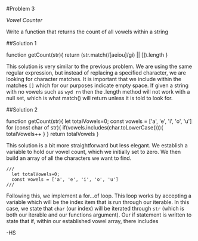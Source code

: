 #Problem 3

*Vowel Counter*

Write a function that returns the count of all vowels within a string 

##Solution 1

function getCount(str){
  return (str.match(/[aeiou]/gi) || []).length
}

This solution is very similar to the previous problem. We are using the same regular expression, but instead of replacing a specified character, we are looking for character matches. It is important that we include within the matches `[]` which for our purposes indicate empty space. If given a string with no vowels such as `wyd rn` then the .length method will not work with a null set, which is what match() will return unless it is told to look for.

##Solution 2

function getCount(str){
  let totalVowels=0;
  const vowels = ['a', 'e', 'i', 'o', 'u']
  for (const char of str){
    if(vowels.includes(char.toLowerCase())){
      totalVowels++
    }
  }
  return totalVowels
}

This solution is a bit more straightforward but less elegant. We establish a variable to hold our vowel count, which we initially set to zero. We then build an array of all the characters we want to find.
```
/// 
  let totalVowels=0;
  const vowels = ['a', 'e', 'i', 'o', 'u']
///
```

Following this, we implement a for...of loop. This loop works by accepting a variable which will be the index item that is run through our iterable. In this case, we state that `char` (our index) will be iterated through `str` (which is both our iterable and our functions argument). Our if statement is written to state that if, within our established vowel array, there includes 

-HS